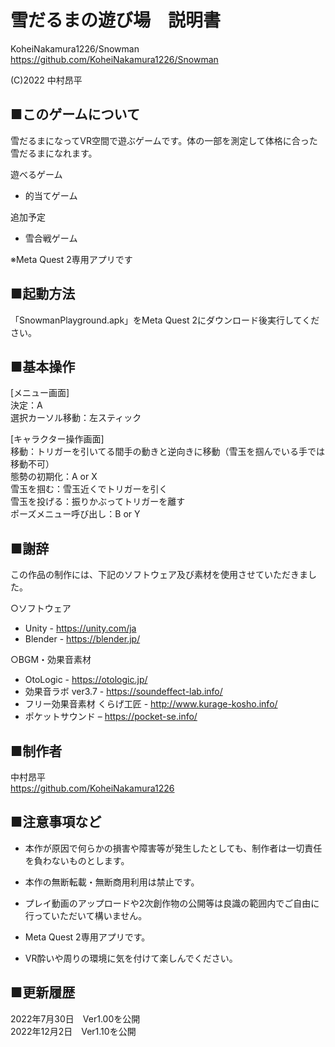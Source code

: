 # 雪だるまの遊び場　説明書  
  
KoheiNakamura1226/Snowman  
https://github.com/KoheiNakamura1226/Snowman  
  
(C)2022 中村昂平  
  
## ■このゲームについて  
雪だるまになってVR空間で遊ぶゲームです。体の一部を測定して体格に合った雪だるまになれます。  
  
遊べるゲーム  
- 的当てゲーム  
  
追加予定  
- 雪合戦ゲーム  
  
※Meta Quest 2専用アプリです  
  
## ■起動方法  
「SnowmanPlayground.apk」をMeta Quest 2にダウンロード後実行してください。  
  
## ■基本操作  
[メニュー画面]  
決定：A  
選択カーソル移動：左スティック  
  
[キャラクター操作画面]  
移動：トリガーを引いてる間手の動きと逆向きに移動（雪玉を掴んでいる手では移動不可）  
態勢の初期化：A or X  
雪玉を掴む：雪玉近くでトリガーを引く  
雪玉を投げる：振りかぶってトリガーを離す  
ポーズメニュー呼び出し：B or Y  
  
## ■謝辞  
この作品の制作には、下記のソフトウェア及び素材を使用させていただきました。  
  
○ソフトウェア  
- Unity - https://unity.com/ja  
- Blender - https://blender.jp/  
  
○BGM・効果音素材  
- OtoLogic - https://otologic.jp/  
- 効果音ラボ ver3.7 - https://soundeffect-lab.info/  
- フリー効果音素材 くらげ工匠 - http://www.kurage-kosho.info/  
- ポケットサウンド – https://pocket-se.info/  
  
## ■制作者  
中村昂平  
https://github.com/KoheiNakamura1226  
  
## ■注意事項など  
- 本作が原因で何らかの損害や障害等が発生したとしても、制作者は一切責任を負わないものとします。  
  
- 本作の無断転載・無断商用利用は禁止です。  
  
- プレイ動画のアップロードや2次創作物の公開等は良識の範囲内でご自由に行っていただいて構いません。  
  
- Meta Quest 2専用アプリです。  
  
- VR酔いや周りの環境に気を付けて楽しんでください。  
  
## ■更新履歴  
2022年7月30日　Ver1.00を公開  
2022年12月2日　Ver1.10を公開 
